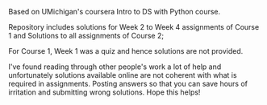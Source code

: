 Based on UMichigan's coursera Intro to DS with Python course.

Repository includes solutions for Week 2 to Week 4 assignments of Course 1 and Solutions to all assignments of Course 2; 

For Course 1, Week 1 was a quiz and hence solutions are not provided. 

I've found reading through other people's work a lot of help and unfortunately solutions available online are not coherent with what is required in assignments. Posting answers so that you can save hours of irritation and submitting wrong solutions.
Hope this helps!
